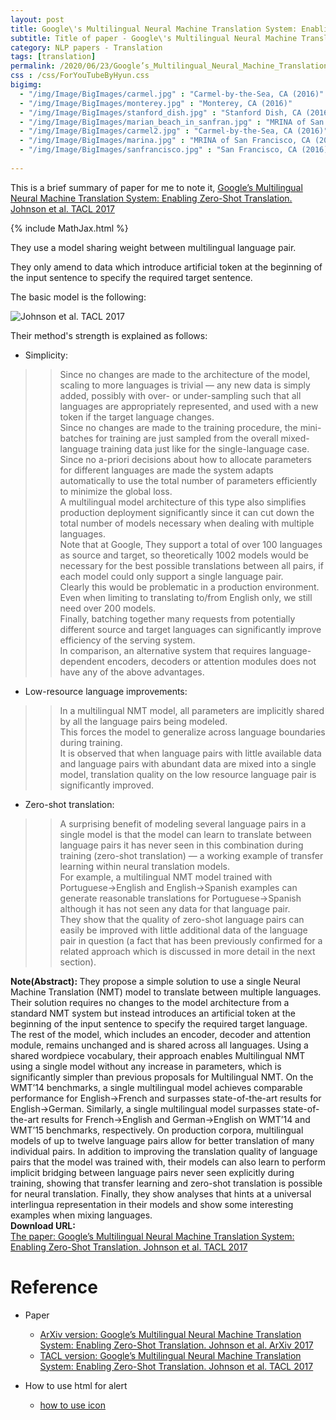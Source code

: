 ```yaml
---
layout: post
title: Google\'s Multilingual Neural Machine Translation System: Enabling Zero-Shot Translation
subtitle: Title of paper - Google\'s Multilingual Neural Machine Translation System: Enabling Zero-Shot Translation
category: NLP papers - Translation
tags: [translation]
permalink: /2020/06/23/Google’s_Multilingual_Neural_Machine_Translation_System_Enabling_Zero-Shot_Translation/
css : /css/ForYouTubeByHyun.css
bigimg: 
  - "/img/Image/BigImages/carmel.jpg" : "Carmel-by-the-Sea, CA (2016)"
  - "/img/Image/BigImages/monterey.jpg" : "Monterey, CA (2016)"
  - "/img/Image/BigImages/stanford_dish.jpg" : "Stanford Dish, CA (2016)"
  - "/img/Image/BigImages/marian_beach_in_sanfran.jpg" : "MRINA of San Francisco, CA (2016)"
  - "/img/Image/BigImages/carmel2.jpg" : "Carmel-by-the-Sea, CA (2016)"
  - "/img/Image/BigImages/marina.jpg" : "MRINA of San Francisco, CA (2016)"
  - "/img/Image/BigImages/sanfrancisco.jpg" : "San Francisco, CA (2016)"
  
---
```


This is a brief summary of paper for me to note it, [Google’s Multilingual Neural Machine Translation System: Enabling Zero-Shot Translation. Johnson et al. TACL 2017](https://www.aclweb.org/anthology/Q17-1024/)

{% include MathJax.html %}


They use a model sharing weight between multilingual language pair. 

They only amend to data which introduce artificial token at the beginning of the input sentence to specify the required target sentence.

The basic model is the following:

![Johnson et al. TACL 2017](/img/Image/NaturalLanguageProcessing/NLPLabs/Paper_Investigation/Translation/2020-06-23-Google’s_Multilingual_Neural_Machine_Translation_System_Enabling_Zero-Shot_Translation/translation_model.PNG)


Their method's strength is explained as follows:

- Simplicity: 

>>Since no changes are made to the architecture of the model, scaling to more languages is trivial — any new data is simply added, possibly with over- or under-sampling such that all languages are appropriately represented, and used with a new token if the target language changes.   
>>Since no changes are made to the training procedure, the mini-batches for training are just sampled from the overall mixed-language training data just like for the single-language case.   
>>Since no a-priori decisions about how to allocate parameters for different languages are made the system adapts automatically to use the total number of parameters efficiently to minimize the global loss.     
>>A multilingual model architecture of this type also simplifies production deployment significantly since it can cut down the total number of models necessary when dealing with multiple languages.   
>>Note that at Google, They support a total of over 100 languages as source and target, so theoretically 1002 models would be necessary for the best possible translations between all pairs, if each model could only support a single language pair.     
>>Clearly this would be problematic in a production environment.    
>>Even when limiting to translating to/from English only, we still need over 200 models.   
>>Finally, batching together many requests from potentially different source and target languages can significantly improve efficiency of the serving system.   
>>In comparison, an alternative system that requires language-dependent encoders, decoders or attention modules does not have any of the above advantages.  

- Low-resource language improvements:

>>In a multilingual NMT model, all parameters are implicitly shared by all the language pairs being modeled.   
>>This forces the model to generalize across language boundaries during training.   
>>It is observed that when language pairs with little available data and language pairs with abundant data are mixed into a single model, translation quality on the low resource language pair is significantly improved.  

- Zero-shot translation: 

>>A surprising benefit of modeling several language pairs in a single model is that the model can learn to translate between language pairs it has never seen in this combination during training (zero-shot translation) — a working example of transfer learning within neural translation models.   
>>For example, a multilingual NMT model trained with Portuguese→English and English→Spanish examples can generate reasonable translations for Portuguese→Spanish although it has not seen any data for that language pair.    
>>They show that the quality of zero-shot language pairs can easily be improved with little additional data of the language pair in question (a fact that has been previously confirmed for a related approach which is discussed in more detail in the next section).  

<div class="alert alert-info" role="alert"><i class="fa fa-info-circle"></i> <b>Note(Abstract): </b>
They propose a simple solution to use a single Neural Machine Translation (NMT) model to translate between multiple languages. Their solution requires no changes to the model architecture from a standard NMT system but instead introduces an artificial token at the beginning of the input sentence to specify the required target language. The rest of the model, which includes an encoder, decoder and attention module, remains unchanged and is shared across all languages. Using a shared wordpiece vocabulary, their approach enables Multilingual NMT using a single model without any increase in parameters, which is significantly simpler than previous proposals for Multilingual NMT. On the WMT’14 benchmarks, a single multilingual model achieves comparable performance for English→French and surpasses state-of-the-art results for English→German. Similarly, a single multilingual model surpasses state-of-the-art results for French→English and German→English on WMT’14 and WMT’15 benchmarks, respectively. On production corpora, multilingual models of up to twelve language pairs allow for better translation of many individual pairs. In addition to improving the translation quality of language pairs that the model was trained with, their models can also learn to perform implicit bridging between language pairs never seen explicitly during training, showing that transfer learning and zero-shot translation is possible for neural translation. Finally, they show analyses that hints at a universal interlingua representation in their models and show some interesting examples when mixing languages.
</div>
    
<div class="alert alert-success" role="alert"><i class="fa fa-paperclip fa-lg"></i> <b>Download URL: </b><br>
  <a href="https://www.aclweb.org/anthology/Q17-1024/">The paper: Google’s Multilingual Neural Machine Translation System: Enabling Zero-Shot Translation. Johnson et al. TACL 2017</a>
</div>

# Reference 

- Paper 
  - [ArXiv version: Google’s Multilingual Neural Machine Translation System: Enabling Zero-Shot Translation. Johnson et al. ArXiv 2017](https://arxiv.org/abs/1611.04558)
  - [TACL version: Google’s Multilingual Neural Machine Translation System: Enabling Zero-Shot Translation. Johnson et al. TACL 2017](https://www.aclweb.org/anthology/Q17-1024/)
  
 
- How to use html for alert
  - [how to use icon](http://idratherbewriting.com/documentation-theme-jekyll/mydoc_icons.html)
